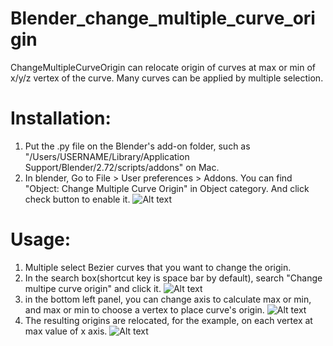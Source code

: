 Blender_change_multiple_curve_origin
====================================
ChangeMultipleCurveOrigin can relocate origin of curves at max or min of x/y/z vertex of the curve.
Many curves can be applied by multiple selection.

# Installation:
1. Put the .py file on the Blender's add-on folder, such as "/Users/USERNAME/Library/Application Support/Blender/2.72/scripts/addons" on Mac.
2. In blender, Go to File > User preferences > Addons. You can find "Object: Change Multiple Curve Origin" in Object category. And click check button to enable it.
![Alt text](https://github.com/squarednob/Blender_change_multiple_curve_origin/blob/master/screenshots/change_multiple_curve_origin_userpreferences.png)

# Usage:
1. Multiple select Bezier curves that you want to change the origin.
2. In the search box(shortcut key is space bar by default), search "Change multipe curve origin" and click it.
![Alt text](https://github.com/squarednob/Blender_change_multiple_curve_origin/blob/master/screenshots/change_multiple_curve_origin_search.png)
3. in the bottom left panel, you can change axis to calculate max or min, and max or min to choose a vertex to place curve's origin.
![Alt text](https://github.com/squarednob/Blender_change_multiple_curve_origin/blob/master/screenshots/change_multiple_curve_origin_options.png)
4. The resulting origins are relocated, for the example, on each vertex at max value of x axis.
![Alt text](https://github.com/squarednob/Blender_change_multiple_curve_origin/blob/master/screenshots/change_multiple_curve_origin_result.png)